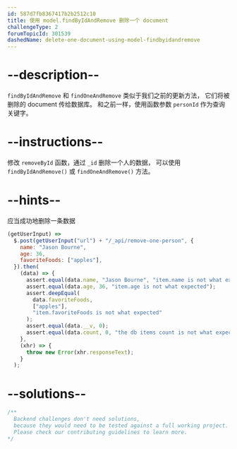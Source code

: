 ```yaml
---
id: 587d7fb8367417b2b2512c10
title: 使用 model.findByIdAndRemove 删除一个 document
challengeType: 2
forumTopicId: 301539
dashedName: delete-one-document-using-model-findbyidandremove
---
```


# --description--

`findByIdAndRemove` 和 `findOneAndRemove` 类似于我们之前的更新方法， 它们将被删除的 document 传给数据库。 和之前一样，使用函数参数 `personId` 作为查询关键字。

# --instructions--

修改 `removeById` 函数，通过 `_id` 删除一个人的数据， 可以使用 `findByIdAndRemove()` 或 `findOneAndRemove()` 方法。

# --hints--

应当成功地删除一条数据

```js
(getUserInput) =>
  $.post(getUserInput("url") + "/_api/remove-one-person", {
    name: "Jason Bourne",
    age: 36,
    favoriteFoods: ["apples"],
  }).then(
    (data) => {
      assert.equal(data.name, "Jason Bourne", "item.name is not what expected");
      assert.equal(data.age, 36, "item.age is not what expected");
      assert.deepEqual(
        data.favoriteFoods,
        ["apples"],
        "item.favoriteFoods is not what expected"
      );
      assert.equal(data.__v, 0);
      assert.equal(data.count, 0, "the db items count is not what expected");
    },
    (xhr) => {
      throw new Error(xhr.responseText);
    }
  );
```

# --solutions--

```js
/**
  Backend challenges don't need solutions, 
  because they would need to be tested against a full working project. 
  Please check our contributing guidelines to learn more.
*/
```
